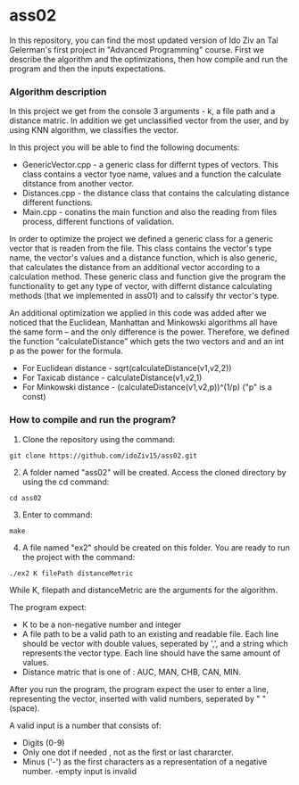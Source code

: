 # ass02
In this repository, you can find the most updated version of Ido Ziv an Tal Gelerman's first project in "Advanced Programming" course.
First we describe the algorithm and the optimizations, then how compile and run the program and then the inputs expectations.

### Algorithm description
In this project we get from the console 3 arguments - k, a file path and a distance matric. In addition we get unclassified vector from the user, and by using KNN algorithm, we classifies the vector.

In this project you will be able to find the following documents:
- GenericVector.cpp - a generic class for differnt types of vectors. This class contains a vector tyoe name, values and a function the calculate ditstance from another vector.
- Distances.cpp - the distance class that contains the calculating distance different functions.
- Main.cpp - conatins the main function and also the reading from files process,  different functions of validation.

In order to optimize the project we defined a generic class for a generic vector that is readen from the file.
This class contains the vector's type name, the vector's values and a distance function, which is also generic, that calculates the distance from an additional vector according to a calculation method.
These generic class and function give the program the functionality to get any  type of vector, with differnt distance calculating methods (that we implemented in ass01) and to calssify thr vector's type.

An additional optimization we applied in this code was added after we noticed that the Euclidean, Manhattan and Minkowski algorithms all have the same form – and the only difference is the power.
Therefore, we defined the function “calculateDistance” which gets the two vectors and and an int p as the power for the formula.
- For Euclidean distance - sqrt(calculateDistance(v1,v2,2))
- For Taxicab distance - calculateDistance(v1,v2,1)
- For Minkowski distance - (calculateDistance(v1,v2,p))^(1/p) ("p" is a const)


### How to compile and run the program?
1. Clone the repository using the command:
```
git clone https://github.com/idoZiv15/ass02.git
```
2. A folder named "ass02" will be created. Access the cloned directory by using the cd command:
```
cd ass02
```
3. Enter to command:
```
make
```
4. A file named "ex2" should be created on this folder. You are ready to run the project with the command:
```
./ex2 K filePath distanceMetric
```
While K, filepath and distanceMetric are the arguments for the algorithm.

The program expect:
- K to be a non-negative number and integer
- A file path to be a valid path to an existing and readable file. Each line should be vector with double values, seperated by ',', and a string which represents the vector type. Each line should have the same amount of values.
- Distance matric that is one of : AUC, MAN, CHB, CAN, MIN.

After you run the program, the program expect the user to enter a line, representing the vector, inserted with valid numbers, seperated by " "(space). 

A valid input is a number that consists of:
- Digits (0-9)
- Only one dot if needed , not as the first or last chararcter.
- Minus ('-') as the first characters as a representation of a negative number.
-empty input is invalid


